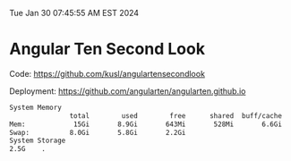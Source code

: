 Tue Jan 30 07:45:55 AM EST 2024

# Angular Ten Second Look

Code: https://github.com/kusl/angulartensecondlook

Deployment: https://github.com/angularten/angularten.github.io

```bash
System Memory
               total        used        free      shared  buff/cache   available
Mem:            15Gi       8.9Gi       643Mi       528Mi       6.6Gi       6.4Gi
Swap:          8.0Gi       5.8Gi       2.2Gi
System Storage
2.5G	.
```
